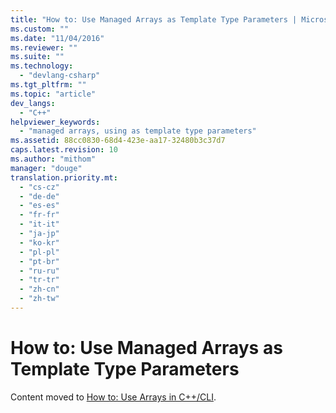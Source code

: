 ```yaml
---
title: "How to: Use Managed Arrays as Template Type Parameters | Microsoft Docs"
ms.custom: ""
ms.date: "11/04/2016"
ms.reviewer: ""
ms.suite: ""
ms.technology: 
  - "devlang-csharp"
ms.tgt_pltfrm: ""
ms.topic: "article"
dev_langs: 
  - "C++"
helpviewer_keywords: 
  - "managed arrays, using as template type parameters"
ms.assetid: 88cc0830-68d4-423e-aa17-32480b3c37d7
caps.latest.revision: 10
ms.author: "mithom"
manager: "douge"
translation.priority.mt: 
  - "cs-cz"
  - "de-de"
  - "es-es"
  - "fr-fr"
  - "it-it"
  - "ja-jp"
  - "ko-kr"
  - "pl-pl"
  - "pt-br"
  - "ru-ru"
  - "tr-tr"
  - "zh-cn"
  - "zh-tw"
---
```

# How to: Use Managed Arrays as Template Type Parameters
Content moved to [How to: Use Arrays in C++/CLI](http://msdn.microsoft.com/Library/301cfb3e-199f-42c8-8151-629dce9e87f3).